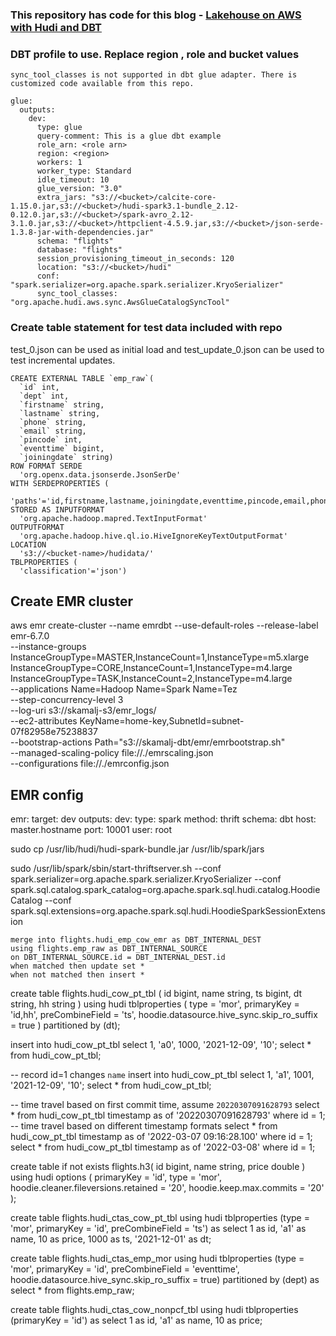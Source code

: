 ### This repository has code for this blog - [Lakehouse on AWS with Hudi and DBT](https://www.kamalsblog.com/2022/09/data-lakehouse-on-aws-with-hudi-and-dbt.html)


### DBT profile to use.  Replace region , role and bucket values
``
sync_tool_classes is not supported in dbt glue adapter. There is customized code available from this repo.
``
```
glue:
  outputs:
    dev:
      type: glue
      query-comment: This is a glue dbt example
      role_arn: <role arn>
      region: <region>
      workers: 1
      worker_type: Standard
      idle_timeout: 10
      glue_version: "3.0"
      extra_jars: "s3://<bucket>/calcite-core-1.15.0.jar,s3://<bucket>/hudi-spark3.1-bundle_2.12-0.12.0.jar,s3://<bucket>/spark-avro_2.12-3.1.0.jar,s3://<bucket>/httpclient-4.5.9.jar,s3://<bucket>/json-serde-1.3.8-jar-with-dependencies.jar"
      schema: "flights"
      database: "flights"
      session_provisioning_timeout_in_seconds: 120
      location: "s3://<bucket>/hudi"
      conf: "spark.serializer=org.apache.spark.serializer.KryoSerializer"
      sync_tool_classes: "org.apache.hudi.aws.sync.AwsGlueCatalogSyncTool"
```

### Create table statement for test data included with repo
test_0.json can be used as initial load and test_update_0.json can be used to test incremental updates.
```
CREATE EXTERNAL TABLE `emp_raw`(
  `id` int,
  `dept` int,
  `firstname` string,
  `lastname` string,
  `phone` string,
  `email` string,
  `pincode` int,
  `eventtime` bigint,
  `joiningdate` string)
ROW FORMAT SERDE 
  'org.openx.data.jsonserde.JsonSerDe' 
WITH SERDEPROPERTIES ( 
  'paths'='id,firstname,lastname,joiningdate,eventtime,pincode,email,phone') 
STORED AS INPUTFORMAT 
  'org.apache.hadoop.mapred.TextInputFormat' 
OUTPUTFORMAT 
  'org.apache.hadoop.hive.ql.io.HiveIgnoreKeyTextOutputFormat'
LOCATION
  's3://<bucket-name>/hudidata/'
TBLPROPERTIES (
  'classification'='json')
```

## Create EMR cluster
aws emr create-cluster --name emrdbt --use-default-roles --release-label emr-6.7.0 \
--instance-groups InstanceGroupType=MASTER,InstanceCount=1,InstanceType=m5.xlarge InstanceGroupType=CORE,InstanceCount=1,InstanceType=m4.large InstanceGroupType=TASK,InstanceCount=2,InstanceType=m4.large \
--applications Name=Hadoop Name=Spark Name=Tez \
--step-concurrency-level 3 \
--log-uri s3://skamalj-s3/emr_logs/ \
--ec2-attributes KeyName=home-key,SubnetId=subnet-07f82958e75238837 \
--bootstrap-actions Path="s3://skamalj-dbt/emr/emrbootstrap.sh" \
--managed-scaling-policy file://./emrscaling.json \
--configurations file://./emrconfig.json

## EMR config
emr:
 target: dev
 outputs:
  dev:
   type: spark
   method: thrift
   schema: dbt
   host: master.hostname
   port: 10001
   user: root

   sudo cp /usr/lib/hudi/hudi-spark-bundle.jar /usr/lib/spark/jars

   sudo /usr/lib/spark/sbin/start-thriftserver.sh --conf spark.serializer=org.apache.spark.serializer.KryoSerializer --conf spark.sql.catalog.spark_catalog=org.apache.spark.sql.hudi.catalog.HoodieCatalog --conf spark.sql.extensions=org.apache.spark.sql.hudi.HoodieSparkSessionExtension

    merge into flights.hudi_emp_cow_emr as DBT_INTERNAL_DEST
    using flights.emp_raw as DBT_INTERNAL_SOURCE
    on DBT_INTERNAL_SOURCE.id = DBT_INTERNAL_DEST.id
    when matched then update set * 
    when not matched then insert *

  create table flights.hudi_cow_pt_tbl (
  id bigint,
  name string,
  ts bigint,
  dt string,
  hh string
) using hudi
tblproperties (
  type = 'mor',
  primaryKey = 'id,hh',
  preCombineField = 'ts',
  hoodie.datasource.hive_sync.skip_ro_suffix = true
 )
partitioned by (dt);

insert into hudi_cow_pt_tbl select 1, 'a0', 1000, '2021-12-09', '10';
select * from hudi_cow_pt_tbl;

-- record id=1 changes `name`
insert into hudi_cow_pt_tbl select 1, 'a1', 1001, '2021-12-09', '10';
select * from hudi_cow_pt_tbl;

-- time travel based on first commit time, assume `20220307091628793`
select * from hudi_cow_pt_tbl timestamp as of '20220307091628793' where id = 1;
-- time travel based on different timestamp formats
select * from hudi_cow_pt_tbl timestamp as of '2022-03-07 09:16:28.100' where id = 1;
select * from hudi_cow_pt_tbl timestamp as of '2022-03-08' where id = 1;

create table if not exists flights.h3(
  id bigint, 
  name string, 
  price double
) using hudi
options (
  primaryKey = 'id',
  type = 'mor',
  hoodie.cleaner.fileversions.retained = '20',
  hoodie.keep.max.commits = '20'
);

create table flights.hudi_ctas_cow_pt_tbl
using hudi
tblproperties (type = 'mor', primaryKey = 'id', preCombineField = 'ts')
as
select 1 as id, 'a1' as name, 10 as price, 1000 as ts, '2021-12-01' as dt;

create table flights.hudi_ctas_emp_mor
using hudi
tblproperties (type = 'mor', primaryKey = 'id', preCombineField = 'eventtime', hoodie.datasource.hive_sync.skip_ro_suffix = true)
partitioned by (dept)
as
select * from flights.emp_raw;

create table flights.hudi_ctas_cow_nonpcf_tbl
using hudi
tblproperties (primaryKey = 'id')
as
select 1 as id, 'a1' as name, 10 as price;